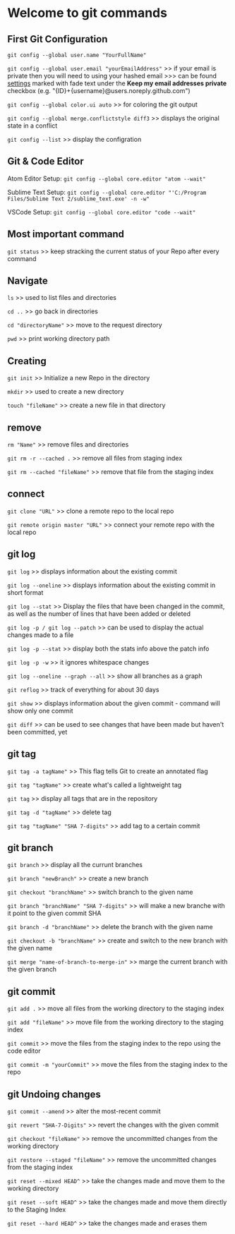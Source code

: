 <h1>Welcome to git commands</h1>

<h2>First Git Configuration</h2>
<p><code>git config --global user.name "YourFullName"</code></p>
<p><code>git config --global user.email "yourEmailAddress"</code> >> if your email is private then you will need to using your hashed email >>> can be found <a href="https://github.com/settings/emails">settings</a> marked with fade text under the <strong>Keep my email addresses private</strong> checkbox (e.g. "{ID}+{username}@users.noreply.github.com")</p>
<p><code>git config --global color.ui auto</code> >> for coloring the git output</p>
<p><code>git config --global merge.conflictstyle diff3</code> >> displays the original state in a conflict</p>
<p><code>git config --list</code> >> display the configration</p>

<h2>Git & Code Editor</h2>
<p>Atom Editor Setup: <code>git config --global core.editor "atom --wait"</code></p>
<p>Sublime Text Setup: <code>git config --global core.editor "'C:/Program Files/Sublime Text 2/sublime_text.exe' -n -w"</code></p>
<p>VSCode Setup: <code>git config --global core.editor "code --wait"</code></p>


<h2>Most important command</h2>
<p><code>git status</code> >> keep stracking the current status of your Repo after every command</p>

<h2>Navigate</h2>
<p><code>ls</code> >> used to list files and directories</p>
<p><code>cd ..</code> >> go back in directories</p>
<p><code>cd "directoryName"</code> >> move to the request directory</p>
<p><code>pwd</code> >> print working directory path</p>

<h2>Creating</h2>
<p><code>git init</code> >> Initialize a new Repo in the directory</p>
<p><code>mkdir</code> >> used to create a new directory</p>
<p><code>touch "fileName"</code> >> create a new file in that directory</p>

<h2>remove</h2>
<p><code>rm "Name"</code> >> remove files and directories</p>
<p><code>git rm -r --cached .</code> >> remove all files from staging index</p>
<p><code>git rm --cached "fileName"</code> >> remove that file from the staging index</p>



<h2>connect</h2>
<p><code>git clone "URL"</code> >> clone a remote repo to the local repo</p>
<p><code>git remote origin master "URL"</code> >> connect your remote repo with the local repo</p>

<h2>git log</h2>
<p><code>git log</code> >> displays information about the existing commit</p>
<p><code>git log --oneline</code> >> displays information about the existing commit in short format</p>
<p><code>git log --stat</code> >> Display the files that have been changed in the commit, as well as the number of lines that have been added or deleted</p>
<p><code>git log -p / git log --patch</code> >> can be used to display the actual changes made to a file</p>
<p><code>git log -p --stat</code> >> display both the stats info above the patch info</p>
<p><code>git log -p -w</code> >> it ignores whitespace changes</p>
<p><code>git log --oneline --graph --all</code> >> show all branches as a graph</p>
<p><code>git reflog</code> >> track of everything for about 30 days</p>
<p><code>git show</code> >> displays information about the given commit - command will show only one commit</p>
<p><code>git diff</code> >> can be used to see changes that have been made but haven't been committed, yet</p>

<h2>git tag</h2>
<p><code>git tag -a tagName"</code> >> This flag tells Git to create an annotated flag</p>
<p><code>git tag "tagName"</code> >> create what's called a lightweight tag</p>
<p><code>git tag</code> >> display all tags that are in the repository</p>
<p><code>git tag -d "tagName"</code> >> delete tag</p>
<p><code>git tag "tagName" "SHA 7-digits"</code> >> add tag to a certain commit</p>

<h2>git branch</h2>
<p><code>git branch</code> >> display all the currunt branches</p>
<p><code>git branch "newBranch"</code> >> create a new branch</p>
<p><code>git checkout "branchName"</code> >> switch branch to the given name</p>
<p><code>git branch "branchName" "SHA 7-digits"</code> >> will make a new branche with it point to the given commit SHA</p>
<p><code>git branch -d "branchName"</code> >> delete the branch with the given name</p>
<p><code>git checkout -b "branchName"</code> >> create and switch to the new branch with the given name</p>
<p><code>git merge "name-of-branch-to-merge-in"</code> >> marge the current branch with the given branch</p>

<h2>git commit</h2>
<p><code>git add .</code> >> move all files from the working directory to the staging index</p>
<p><code>git add "fileName"</code> >> move file from the working directory to the staging index</p>
<p><code>git commit</code> >> move the files from the staging index to the repo using the code editor</p>
<p><code>git commit -m "yourCommit"</code> >> move the files from the staging index to the repo</p>

<h2>git Undoing changes</h2>
<p><code>git commit --amend</code> >> alter the most-recent commit</p>
<p><code>git revert "SHA-7-Digits"</code> >> revert the changes with the given commit</p>
<p><code>git checkout "fileName"</code> >> remove the uncommitted changes from the working directory</p>
<p><code>git restore --staged "fileName"</code> >> remove the uncommitted changes from the staging index</p>
<p><code>git reset --mixed HEAD^</code> >> take the changes made and move them to the working directory</p>
<p><code>git reset --soft HEAD^</code> >> take the changes made and move them directly to the Staging Index</p>
<p><code>git reset --hard HEAD^</code> >> take the changes made and erases them</p>
